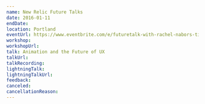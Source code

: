 ```yaml
---
name: New Relic Future Talks
date: 2016-01-11
endDate:
location: Portland
eventUrl: https://www.eventbrite.com/e/futuretalk-with-rachel-nabors-tickets-20366103564
workshop:
workshopUrl:
talk: Animation and the Future of UX
talkUrl:
talkRecording:
lightningTalk:
lightningTalkUrl:
feedback:
canceled:
cancellationReason:
---
```

